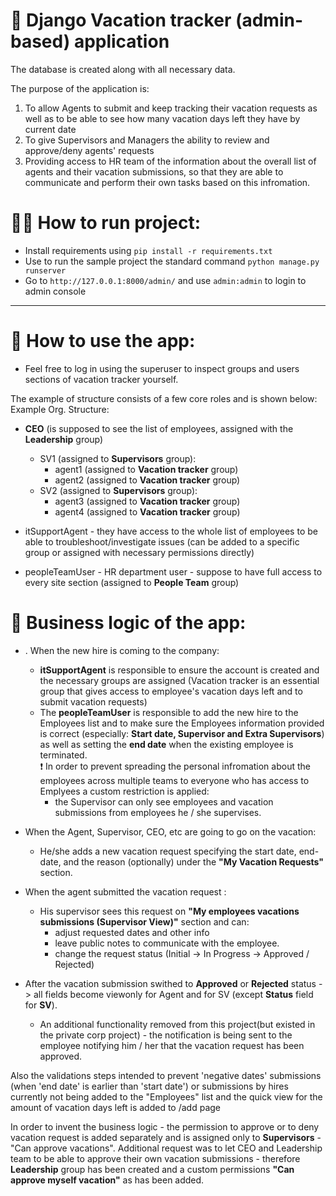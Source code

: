 # 🐍 Django Vacation tracker (admin-based) application

The database is created along with all necessary data. 

The purpose of the application is:
1. To allow Agents to submit and keep tracking their vacation requests as well as to be able to see how many vacation days left they have by current date
2. To give Supervisors and Managers the ability to review and approve/deny agents' requests
3. Providing access to HR team of the information about the overall list of agents and their vacation submissions, so that they are able to communicate and perform their own tasks based on this infromation.


# 🏃‍♂️ How to run project: 

- Install requirements using ```pip install -r requirements.txt```
- Use to run the sample project the standard command ```python manage.py runserver```
- Go to ```http://127.0.0.1:8000/admin/``` and use ```admin:admin``` to login to admin console  
--------------------------------------------------
# 🤔 How to use the app: 
* Feel free to log in using the superuser to inspect groups and users sections of vacation tracker yourself. 

The example of structure consists of a few core roles and is shown below:
Example Org. Structure:  
  - **CEO** (is supposed to see the list of employees, assigned with the **Leadership** group)
    - SV1 (assigned to **Supervisors** group):
        - agent1 (assigned to **Vacation tracker** group)
        - agent2 (assigned to **Vacation tracker** group)
    - SV2 (assigned to **Supervisors** group):
        - agent3 (assigned to **Vacation tracker** group)
        - agent4 (assigned to **Vacation tracker** group)
        
-	itSupportAgent - they have access to the whole list of employees to be able to troubleshoot/investigate issues (can be added to a specific group or assigned with necessary permissions directly)
- peopleTeamUser - HR department user - suppose to have full access to every site section (assigned to **People Team** group)


# 🧠 Business logic of the app:
* . When the new hire is coming to the company:
  - **itSupportAgent** is responsible to ensure the account is created and the necessary groups are assigned (Vacation tracker is an essential group that gives access to employee's vacation days left and to submit vacation requests)
  - The **peopleTeamUser** is responsible to add the new hire to the Employees list and to make sure the Employees information provided is correct (especially: **Start date, Supervisor and Extra Supervisors**) as well as setting the **end date** when the existing employee is terminated.  
❗ In order to prevent spreading the personal infromation about the employees across multiple teams to everyone who has access to Emplyees a custom restriction is applied:  
      - the Supervisor can only see employees and vacation submissions from employees he / she supervises. 
 
* When the Agent, Supervisor, CEO, etc are going to go on the vacation:
  - He/she adds a new vacation request specifying the start date, end-date, and the reason (optionally) under the **"My Vacation Requests"** section.  

* When the agent submitted the vacation request :
  - His supervisor sees this request on **"My employees vacations submissions (Supervisor View)"** section and can:
    - adjust requested dates and other info
    - leave public notes to communicate with the employee.
    - change the request status (Initial -> In Progress -> Approved / Rejected)    
      
* After the vacation submission swithed to  **Approved** or **Rejected** status -> all fields become viewonly for Agent and for SV (except **Status** field for **SV**).  
  * An additional functionality removed from this project(but existed in the private corp project) - the notification is being sent to the employee notifying him / her that the vacation request has been approved. 


Also the validations steps intended to prevent 'negative dates' submissions (when 'end date' is earlier than 'start date') or submissions by hires currently not being added to the "Employees" list and the quick view for the amount of vacation days left is added to /add page

In order to invent the business logic - the permission to approve or to deny vacation request is added separately and is assigned only to **Supervisors** - "Can approve vacations". 
Additional request was to let CEO and Leadership team to be able to approve their own vacation submissions - therefore **Leadership** group has been created and a custom permissions **"Can approve myself vacation"** as has been added.
